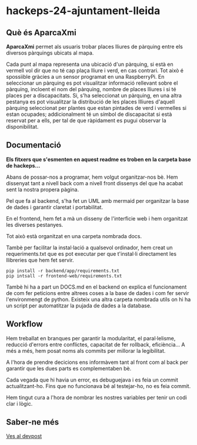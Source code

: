 # hackeps-24-ajuntament-lleida

## Què és AparcaXmi
**AparcaXmi** permet als usuaris trobar places lliures de pàrquing entre els diversos pàrquings ubicats al mapa.

Cada punt al mapa representa una ubicació d'un pàrquing, si està en vermell vol dir que no té cap plaça lliure i verd, en cas contrari. Tot això é spossiible gràcies a un sensor programat en una RaspberryPi. En seleccionar un pàrquing es pot visualitzar informació rellevant sobre el pàrquing, incloent el nom del pàrquing, nombre de places lliures i si té places per a discapacitats. Si, s'ha seleccionat un pàrquing, en una altra pestanya es pot visualitzar la distribució de les places llliures d'aquell pàrquing seleccionat per plantes que estan pintades de verd i vermelles si estan ocupades; addicionalment té un símbol de discapacitat si està reservat per a ells, per tal de que ràpidament es pugui observar la disponibilitat.

## Documentació 
__Els fitxers que s'esmenten en aquest readme es troben en la carpeta base de hackeps...__

Abans de possar-nos a programar, hem volgut organitzar-nos bè. Hem dissenyat tant a nivell back com a nivell front dissenys del que ha acabat sent la nostra propera pàgina.

Pel que fa al backend, s'ha fet un UML amb mermaid per organitzar la base de dades i garantir claretat i portabilitat.

En el frontend, hem fet a mà un disseny de l'interficie web i hem organitzat les diverses pestanyes.

Tot això està organitzat en una carpeta nombrada docs.

Tambè per facilitar la instal·lació a qualsevol ordinador, hem creat un requeriments.txt que es pot executar per que t'instal·li directament les llibreries que hem fet servir.

```
pip install -r backend/app/requirements.txt
pip intsall -r frontend-web/requirements.txt
```

Tambè hi ha a part un DOCS.md en el backend on explica el funcionament de com fer peticions entre altrees coses a la base de dades i com fer servir l'environmengt de python. Existeix una altra carpeta nombrada utils on hi ha un script per automatitzar la pujada de dades a la database.

## Workflow
Hem treballat en branques per garantir la modularitat, el paral·lelisme, reducció d'errors entre conflictes, capacitat de fer rollback, eficiència... A més a més, hem posat noms als commits per millorar la legibilitat.

A l'hora de prendre decicions ens informàvem tant al front com al back per garantir que les dues parts es complementaben bè.

Cada vegada que hi havia un error, es debuguejava i es feia un commit actualitzant-ho. Fins que no funcionava bé al testejar-ho, no es feia commit.

Hem tingut cura a l'hora de nombrar les nostres variables per tenir un codi clar i lògic.

## Saber-ne més
[Ves al devpost](https://devpost.com/software/aparcaxmi?ref_content=user-portfolio&ref_feature=in_progress)
